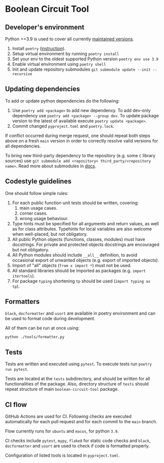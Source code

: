# Boolean Circuit Tool


## Developer's environment

Python >=3.9 is used to cover all currently
[maintained versions](https://devguide.python.org/versions/).

1. Install `poetry` ([instruction](https://python-poetry.org/docs/)).
2. Setup virtual environment by running `poetry install`
3. Set your env to the oldest supported Python version `poetry env use 3.9`
4. Enable virtual environment using `poetry shell`
5. Init and update repository submodules `git submodule update --init --recursive`

## Updating dependencies

To add or update python dependencies do the following:

1. Use `poetry add <package>` to add new dependency. To add dev-only dependency
use `poetry add <package> --group dev`. To update package version to the latest
of available execute `poetry update <package>`.
2. Commit changed `pyproject.toml` and `poetry.lock`.

If conflict occurred during merge request, one should repeat both steps above
on a fresh `main` version in order to correctly resolve valid versions for
all dependencies.

To bring new third-party dependency to the repository (e.g. some `C` library
sources) use `git submodule add <repository> third_party/<repository name>`.
Read more about submodules in
[docs](https://git-scm.com/book/en/v2/Git-Tools-Submodules).

## Codestyle guidelines

One should follow simple rules:

1. For each public function unit tests should be written, covering:
   1. main usage cases.
   2. corner cases.
   3. wrong usage behaviour.
2. Type hints must be specified for all arguments and return values, as well
as for class attributes. Typehints for local variables are also welcome when
well-placed, but not obligatory.
3. All public Python objects (functions, classes, modules) must have docstrings.
For private and protected objects docstrings are encouraged but not obligatory.
4. All Python modules should include `__all__` definition, to avoid occasional
export of unwanted objects (e.g. export of imported objects).
5. Import of "all" objects (`from x import *`) must not be used.
6. All standard libraries should be imported as packages
(e.g. `import itertools`).
7. For package `typing` shortening `tp` should be used (`import typing as tp`).

## Formatters

`black`, `docformatter` and `usort` are available in poetry environment
and can be used to format code during development.

All of them can be run at once using:

`python ./tools/formatter.py`

## Tests

Tests are written and executed using `pytest`. 
To execute tests run `poetry run pytest`.

Tests are located at the `tests` subdirectory, and should be written for all
functionalities of the package. Also, directory structure of `tests` should
repeat structure of main `boolean-circuit-tool` package.

## CI flow

GitHub Actions are used for CI. Following checks are executed automatically for
each pull request and for each commit to the `main` branch.

Flow currently runs for `ubuntu` and `macos`, for python `3.9`.

CI checks include `pytest`, `mypy`, `flake8` for static code checks and `black`,
`docformatter` and `usort` are used to check if code is formatted properly.

Configuration of listed tools is located in `pyproject.toml`.
